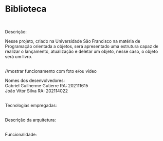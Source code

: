 # Biblioteca
<br />

Descrição: <br />

Nesse projeto, criado na Universidade São Francisco na matéria de Programação orientada a objetos, será apresentado uma estrutura capaz de realizar o lançamento, atualização e deletar um objeto, nesse caso, o objeto será um livro.
<br /> <br />

//mostrar funcionamento com foto e/ou vídeo

Nomes dos desenvolvedores: <br />
Gabriel Guilherme Gutierre RA: 202111615 <br />
João Vitor Silva RA: 202114022 <br />
<br />

Tecnologias empregadas:
<br /> <br />

Descrição da arquitetura:
<br /> <br />

Funcionalidade:
<br />
